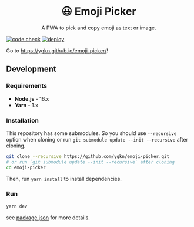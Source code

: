 <div align="center">
<h1>😃 Emoji  Picker</h1>
<p>A PWA to pick and copy emoji as text or image.</p>
</div>

[![code check](https://github.com/ygkn/emoji-picker/actions/workflows/code-check.yml/badge.svg)](https://github.com/ygkn/emoji-picker/actions/workflows/code-check.yml) [![deploy](https://github.com/ygkn/emoji-picker/actions/workflows/deploy.yml/badge.svg)](https://github.com/ygkn/emoji-picker/actions/workflows/deploy.yml)

Go to <https://ygkn.github.io/emoji-picker/>!

## Development

### Requirements

- **Node.js** - 16.x
- **Yarn** - 1.x

### Installation

This repository has some submodules. So you should use `--recursive` option when cloning or run `git submodule update --init --recursive` after cloning.

```sh
git clone --recursive https://github.com/ygkn/emoji-picker.git
# or run `git submodule update --init --recursive` after cloning
cd emoji-picker
```

Then, run `yarn install` to install dependencies.

### Run

```sh
yarn dev
```

see [package.json](package.json) for more details.
